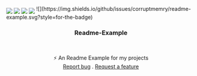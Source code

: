 <img align="middle" src="https://img.shields.io/github/contributors/corruptmemry/readme-example.svg?style=for-the-badge"/>
<img align="middle" src="https://img.shields.io/github/forks/corruptmemry/readme-example.svg?style=for-the-badge"/>
<img align="middle" src="https://img.shields.io/github/stars/corruptmemry/readme-example.svg?style=for-the-badge"/>
<img align="middle" src="https://img.shields.io/github/issues/corruptmemry/readme-example.svg?style=for-the-badge"/>
![](https://img.shields.io/github/issues/corruptmemry/readme-example.svg?style=for-the-badge)
<br />
  <h3 align="center">Readme-Example</h3>
  <br />
  <p align="center">
  ⚡ An Readme Example for my projects
  <br />
  <a href="https://github.com/corruptmemry/readme-example/issues">Report bug</a>
  .
  <a href="https://github.com/corruptmemry/readme-example/issues">Request a feature</a>
  </p>
<br />
